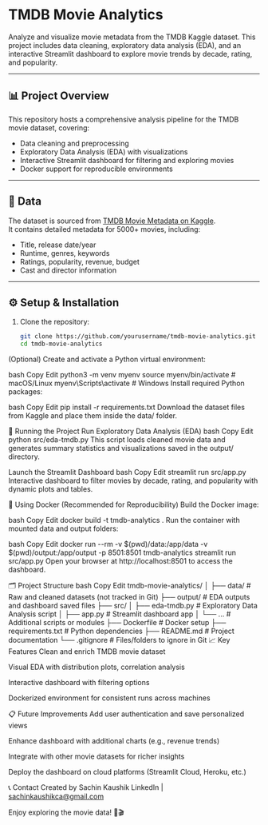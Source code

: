 # TMDB Movie Analytics

Analyze and visualize movie metadata from the TMDB Kaggle dataset. This project includes data cleaning, exploratory data analysis (EDA), and an interactive Streamlit dashboard to explore movie trends by decade, rating, and popularity.

---

## 📊 Project Overview

This repository hosts a comprehensive analysis pipeline for the TMDB movie dataset, covering:

- Data cleaning and preprocessing  
- Exploratory Data Analysis (EDA) with visualizations  
- Interactive Streamlit dashboard for filtering and exploring movies  
- Docker support for reproducible environments  

---

## 📂 Data

The dataset is sourced from [TMDB Movie Metadata on Kaggle](https://www.kaggle.com/datasets/tmdb/tmdb-movie-metadata).  
It contains detailed metadata for 5000+ movies, including:

- Title, release date/year  
- Runtime, genres, keywords  
- Ratings, popularity, revenue, budget  
- Cast and director information  

---

## ⚙️ Setup & Installation

1. Clone the repository:

   ```bash
   git clone https://github.com/yourusername/tmdb-movie-analytics.git
   cd tmdb-movie-analytics
(Optional) Create and activate a Python virtual environment:

bash
Copy
Edit
python3 -m venv myenv
source myenv/bin/activate   # macOS/Linux
myenv\Scripts\activate      # Windows
Install required Python packages:

bash
Copy
Edit
pip install -r requirements.txt
Download the dataset files from Kaggle and place them inside the data/ folder.

🚀 Running the Project
Run Exploratory Data Analysis (EDA)
bash
Copy
Edit
python src/eda-tmdb.py
This script loads cleaned movie data and generates summary statistics and visualizations saved in the output/ directory.

Launch the Streamlit Dashboard
bash
Copy
Edit
streamlit run src/app.py
Interactive dashboard to filter movies by decade, rating, and popularity with dynamic plots and tables.

🐳 Using Docker (Recommended for Reproducibility)
Build the Docker image:

bash
Copy
Edit
docker build -t tmdb-analytics .
Run the container with mounted data and output folders:

bash
Copy
Edit
docker run --rm -v $(pwd)/data:/app/data -v $(pwd)/output:/app/output -p 8501:8501 tmdb-analytics streamlit run src/app.py
Open your browser at http://localhost:8501 to access the dashboard.

🗂️ Project Structure
bash
Copy
Edit
tmdb-movie-analytics/
│
├── data/                  # Raw and cleaned datasets (not tracked in Git)
├── output/                # EDA outputs and dashboard saved files
├── src/
│   ├── eda-tmdb.py        # Exploratory Data Analysis script
│   ├── app.py             # Streamlit dashboard app
│   └── ...                # Additional scripts or modules
├── Dockerfile             # Docker setup
├── requirements.txt       # Python dependencies
├── README.md              # Project documentation
└── .gitignore             # Files/folders to ignore in Git
📈 Key Features
Clean and enrich TMDB movie dataset

Visual EDA with distribution plots, correlation analysis

Interactive dashboard with filtering options

Dockerized environment for consistent runs across machines

📋 Future Improvements
Add user authentication and save personalized views

Enhance dashboard with additional charts (e.g., revenue trends)

Integrate with other movie datasets for richer insights

Deploy the dashboard on cloud platforms (Streamlit Cloud, Heroku, etc.)

📞 Contact
Created by Sachin Kaushik
LinkedIn | sachinkaushikca@gmail.com

Enjoy exploring the movie data! 🍿🎬